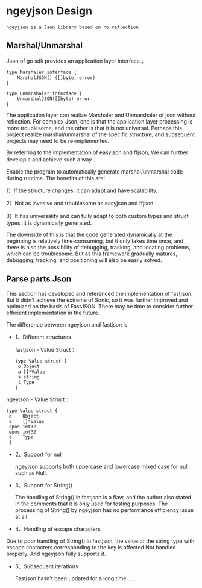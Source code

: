 # ngeyjson Design

    ngeyjson is a Json library based on no reflection

## Marshal/Unmarshal
Json of go sdk provides an application layer interface.。
```
type Marshaler interface {
	MarshalJSON() ([]byte, error)
}

type Unmarshaler interface {
	UnmarshalJSON([]byte) error
}

```
The application layer can realize Marshaler and Unmarshaler of json without reflection.
For complex Json, one is that the application layer processing is more troublesome, and the other is that it is not universal.
Perhaps this project realize marshal/unmarshal of the specific structure, and subsequent projects may need to be re-implemented.

By referring to the implementation of easyjson and ffjson,
We can further develop it and achieve such a way：

Enable the program to automatically generate marshal/unmarshal code during runtime. The benefits of this are:

1）If the structure changes, it can adapt and have scalability.

2）Not as invasive and troublesome as easyjson and ffjson.

3）It has universality and can fully adapt to both custom types and struct types. It is dynamically generated.

The downside of this is that the code generated dynamically at the beginning is relatively time-consuming, 
but it only takes time once, and there is also the possibility of debugging, tracking, and locating problems, which can be troublesome.
But as this framework gradually matures, debugging, tracking, and positioning will also be easily solved.

## Parse parts Json
This section has developed and referenced the implementation of fastjson. 
But it didn't achieve the extreme of Sonic, so it was further improved and optimized on the basis of FastJSON.
There may be time to consider further efficient implementation in the future.

The difference between ngeyjson and fastjson is 
- 1、Different structures

  fastjson - Value Struct：
   ```
   type Value struct {
	o Object
	a []*Value
	s string
	t Type
   } 
   ```

ngeyjson - Value Struct：
   ```
   type Value struct {
	o    Object
	a    []*Value
	spos int32
	epos int32
	t    Type
	}   
   ```
- 2、Support for null

  ngeyjson supports both uppercase and lowercase mixed case for null, such as Null.


- 3、Support for String()

  The handling of String() in fastjson is a flaw, and the author also stated in the comments that it is only used for testing purposes.
  The processing of String() by ngeyjson has no performance efficiency issue at all

- 4、Handling of escape characters

Due to poor handling of String() in fastjson, the value of the string type with escape characters corresponding to the key is affected
Not handled properly. And ngeyjson fully supports it.


- 5、Subsequent iterations

  Fastjson hasn't been updated for a long time......











